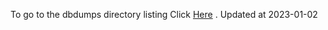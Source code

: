 To go to the dbdumps directory listing Click [Here](https://ipfs.io/ipfs/bafkreibrnetaxksijsjpcyjlb7euf7fnoinuzolwgbmxl3m5rj5puea3r4) . Updated at 2023-01-02